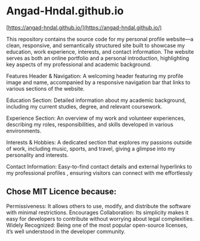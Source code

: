 # Angad-Hndal.github.io
[https://angad-hndal.github.io/](https://angad-hndal.github.io/)

This repository contains the source code for my personal profile website—a clean, responsive, and semantically structured site built to showcase my education, work experience, interests, and contact information. The website serves as both an online portfolio and a personal introduction, highlighting key aspects of my professional and academic background.

Features
Header & Navigation:
A welcoming header featuring my profile image and name, accompanied by a responsive navigation bar that links to various sections of the website.

Education Section:
Detailed information about my academic background, including my current studies, degree, and relevant coursework.

Experience Section:
An overview of my work and volunteer experiences, describing my roles, responsibilities, and skills developed in various environments.

Interests & Hobbies:
A dedicated section that explores my passions outside of work, including music, sports, and travel, giving a glimpse into my personality and interests.

Contact Information:
Easy-to-find contact details and external hyperlinks to my professional profiles , ensuring visitors can connect with me effortlessly

## Chose MIT Licence because:
Permissiveness: It allows others to use, modify, and distribute the software with minimal restrictions.
Encourages Collaboration: Its simplicity makes it easy for developers to contribute without worrying about legal complexities.
Widely Recognized: Being one of the most popular open-source licenses, it’s well understood in the developer community.
